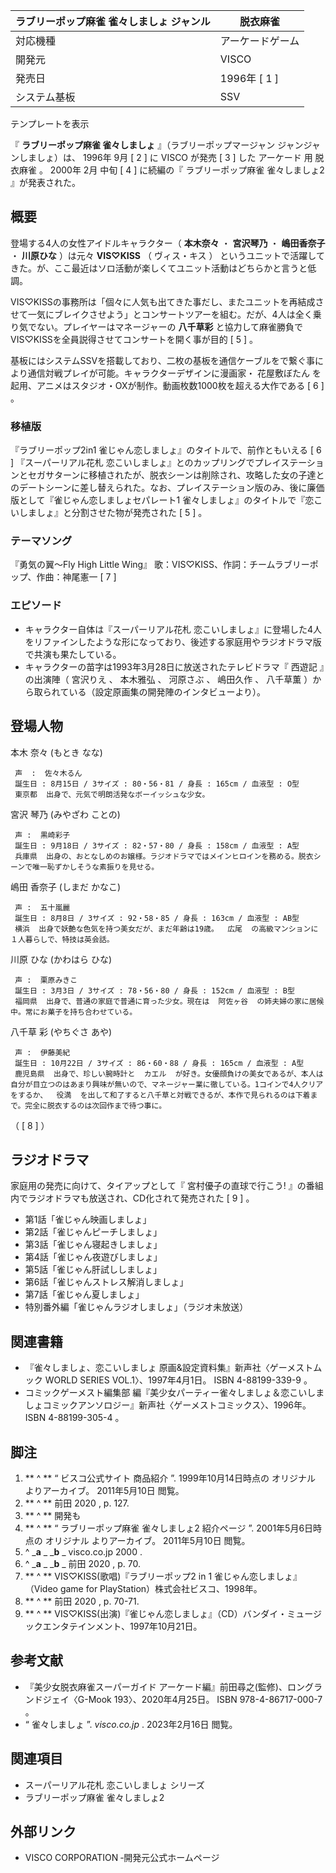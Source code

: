 ラブリーポップ麻雀 雀々しましょ  ジャンル  |  脱衣麻雀   
---|---  
対応機種  |  アーケードゲーム   
開発元  |  VISCO   
発売日  |  1996年  [  1  ]   
システム基板  |  SSV   
テンプレートを表示  
  
『 **ラブリーポップ麻雀 雀々しましょ** 』（ラブリーポップマージャン ジャンジャンしましょ）は、  1996年  9月  [  2  ]  に
VISCO  が発売  [  3  ]  した  アーケード  用  脱衣麻雀  。  2000年  2月  中旬  [  4  ]  に続編の『
ラブリーポップ麻雀 雀々しましょ2  』が発表された。

##  概要



登場する4人の女性アイドルキャラクター（ **本木奈々** ・ **宮沢琴乃** ・ **嶋田香奈子** ・ **川原ひな** ）は元々
**VIS♡KISS** （  ヴィス・キス  ）  というユニットで活躍してきた。が、ここ最近はソロ活動が楽しくてユニット活動はどちらかと言うと低調。

VIS♡KISSの事務所は「個々に人気も出てきた事だし、またユニットを再結成させて一気にブレイクさせよう」とコンサートツアーを組む。だが、4人は全く乗り気でない。プレイヤーはマネージャーの
**八千草彩** と協力して麻雀勝負でVIS♡KISSを全員説得させてコンサートを開く事が目的  [  5  ]  。

基板にはシステムSSVを搭載しており、二枚の基板を通信ケーブルをで繋ぐ事により通信対戦プレイが可能。キャラクターデザインに漫画家・  花屋敷ぼたん
を起用、アニメはスタジオ・OXが制作。動画枚数1000枚を超える大作である  [  6  ]  。

###  移植版



『ラブリーポップ2in1 雀じゃん恋しましょ』のタイトルで、前作ともいえる  [  6  ]  『スーパーリアル花札
恋こいしましょ』とのカップリングでプレイステーションとセガサターンに移植されたが、脱衣シーンは削除され、攻略した女の子達とのデートシーンに差し替えられた。なお、プレイステーション版のみ、後に廉価版として『雀じゃん恋しましょセパレート1
雀々しましょ』のタイトルで『恋こいしましょ』と分割させた物が発売された  [  5  ]  。

###  テーマソング



『勇気の翼〜Fly High Little Wing』 歌：VIS♡KISS、作詞：チームラブリーポップ、作曲：神尾憲一  [  7  ]

###  エピソード



  * キャラクター自体は『スーパーリアル花札 恋こいしましょ』に登場した4人をリファインしたような形になっており、後述する家庭用やラジオドラマ版で共演も果たしている。 
  * キャラクターの苗字は1993年3月28日に放送されたテレビドラマ『  西遊記  』の出演陣（  宮沢りえ  、  本木雅弘  、  河原さぶ  、  嶋田久作  、  八千草薫  ）から取られている（設定原画集の開発陣のインタビューより）。 

##  登場人物



本木 奈々 (もとき なな)

     声  :  佐々木るん 
     誕生日 : 8月15日 / 3サイズ : 80・56・81 / 身長 : 165cm / 血液型 : O型 
     東京都  出身で、元気で明朗活発なボーイッシュな少女。 
宮沢 琴乃 (みやざわ ことの)

     声 :  黒崎彩子 
     誕生日 : 9月18日 / 3サイズ : 82・57・80 / 身長 : 158cm / 血液型 : A型 
     兵庫県  出身の、おとなしめのお嬢様。ラジオドラマではメインヒロインを務める。脱衣シーンで唯一恥ずかしそうな素振りを見せる。 
嶋田 香奈子 (しまだ かなこ)

     声 :  五十嵐麗 
     誕生日 : 8月8日 / 3サイズ : 92・58・85 / 身長 : 163cm / 血液型 : AB型 
     横浜  出身で妖艶な色気を持つ美女だが、まだ年齢は19歳。  広尾  の高級マンションに１人暮らしで、特技は英会話。 
川原 ひな (かわはら ひな)

     声 :  栗原みきこ 
     誕生日 : 3月3日 / 3サイズ : 78・56・80 / 身長 : 152cm / 血液型 : B型 
     福岡県  出身で、普通の家庭で普通に育った少女。現在は  阿佐ヶ谷  の姉夫婦の家に居候中。常にお菓子を持ち合わせている。 
八千草 彩 (やちぐさ あや)

     声 :  伊藤美紀 
     誕生日 : 10月22日 / 3サイズ : 86・60・88 / 身長 : 165cm / 血液型 : A型 
     鹿児島県  出身で、珍しい腕時計と  カエル  が好き。女優顔負けの美女であるが、本人は自分が目立つのはあまり興味が無いので、マネージャー業に徹している。1コインで4人クリアをするか、  役満  を出して和了すると八千草と対戦できるが、本作で見られるのは下着まで。完全に脱衣するのは次回作まで待つ事に。 

（  [  8  ]  ）

##  ラジオドラマ



家庭用の発売に向けて、タイアップとして『  宮村優子の直球で行こう!  』の番組内でラジオドラマも放送され、CD化されて発売された  [  9  ]  。

  * 第1話「雀じゃん映画しましょ」 
  * 第2話「雀じゃんピーチしましょ」 
  * 第3話「雀じゃん寝起きしましょ」 
  * 第4話「雀じゃん夜遊びしましょ」 
  * 第5話「雀じゃん肝試ししましょ」 
  * 第6話「雀じゃんストレス解消しましょ」 
  * 第7話「雀じゃん夏しましょ」 
  * 特別番外編「雀じゃんラジオしましょ」（ラジオ未放送） 

##  関連書籍



  * 『雀々しましょ、恋こいしましょ 原画&設定資料集』新声社〈ゲーメストムック WORLD SERIES VOL.1〉、1997年4月1日。  ISBN  4-88199-339-9  。 
  * コミックゲーメスト編集部 編『美少女パーティー雀々しましょ＆恋こいしましょコミックアンソロジー』新声社〈ゲーメストコミックス〉、1996年。  ISBN  4-88199-305-4  。 

##  脚注



  1. ** ^  ** “  ビスコ公式サイト 商品紹介  ”. 1999年10月14日時点の  オリジナル  よりアーカイブ。  2011年5月10日  閲覧。 
  2. ** ^  ** 前田 2020  , p. 127. 
  3. ** ^  ** 開発も 
  4. ** ^  ** “  ラブリーポップ麻雀 雀々しましょ2 紹介ページ  ”. 2001年5月6日時点の  オリジナル  よりアーカイブ。  2011年5月10日  閲覧。 
  5. ^  _**a** _ _**b** _ visco.co.jp 2000  . 
  6. ^  _**a** _ _**b** _ 前田 2020  , p. 70. 
  7. ** ^  ** VIS♡KISS(歌唱)『ラブリーポップ2 in 1 雀じゃん恋しましょ』（Video game for PlayStation）株式会社ビスコ、1998年。 
  8. ** ^  ** 前田 2020  , p. 70-71. 
  9. ** ^  ** VIS♡KISS(出演)『雀じゃん恋しましょ』（CD）バンダイ・ミュージックエンタテインメント、1997年10月21日。 

##  参考文献



  * 『美少女脱衣麻雀スーパーガイド アーケード編』前田尋之(監修)、ロングランドジェイ〈G-Mook 193〉、2020年4月25日。  ISBN  978-4-86717-000-7  。 
  * “  雀々しましょ  ”. _visco.co.jp_ .  2023年2月16日  閲覧。 

##  関連項目



  * スーパーリアル花札 恋こいしましょ  シリーズ 
  * ラブリーポップ麻雀 雀々しましょ2 

##  外部リンク



  * VISCO CORPORATION  ‐開発元公式ホームページ 

